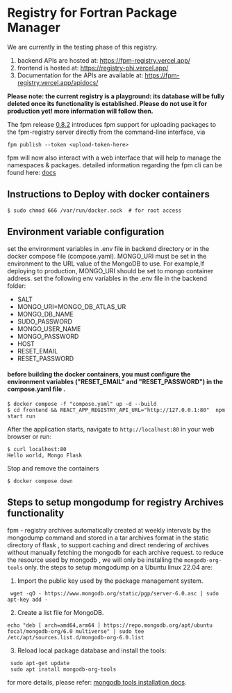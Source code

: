 # Registry for Fortran Package Manager

We are currently in the testing phase of this registry.

1. backend APIs are hosted at: https://fpm-registry.vercel.app/
2. frontend is hosted at: https://registry-phi.vercel.app/
3. Documentation for the APIs are available at: https://fpm-registry.vercel.app/apidocs/

**Please note: the current registry is a playground: its database will be fully deleted once its functionality is established. Please do not use it for production yet! more information will follow then.**

The fpm release [0.8.2](https://fortran-lang.discourse.group/t/fpm-version-0-8-2-released-centralized-registry-playground/5792) introduces fpm support for uploading packages to the fpm-registry server directly from the command-line interface, via

```
fpm publish --token <upload-token-here>
```

fpm will now also interact with a web interface that will help to manage the namespaces & packages. detailed information regarding the fpm cli can be found here: [docs](https://fpm.fortran-lang.org/registry/index.html)

## Instructions to Deploy with docker containers

```
$ sudo chmod 666 /var/run/docker.sock  # for root access
```

## Environment variable configuration

set the environment variables in .env file in backend directory or in the docker compose file (compose.yaml). MONGO_URI must be set in the environment to the URL value of the MongoDB to use. For example,If deploying to production, MONGO_URI should be set to mongo container address. set the following env variables in the .env file in the backend folder: 
   - SALT
   - MONGO_URI=MONGO_DB_ATLAS_UR
   - MONGO_DB_NAME
   - SUDO_PASSWORD
   - MONGO_USER_NAME
   - MONGO_PASSWORD
   - HOST
   - RESET_EMAIL 
   - RESET_PASSWORD

#### before building the docker containers, you must configure the environment variables ("RESET_EMAIL" and "RESET_PASSWORD") in the compose.yaml file .

```
$ docker compose -f "compose.yaml" up -d --build
$ cd frontend && REACT_APP_REGISTRY_API_URL="http://127.0.0.1:80"  npm start run
```

After the application starts, navigate to `http://localhost:80` in your web browser or run:

```
$ curl localhost:80
Hello world, Mongo Flask
```

Stop and remove the containers

```
$ docker compose down
```

## Steps to setup mongodump for registry Archives functionality
fpm - registry archives automatically created at weekly intervals by the mongodump command and stored in a tar archives format in the static directory of flask , to support caching and direct rendering of archives without manually fetching the mongodb for each archive request. to reduce the resource used by mongodb , we will only be installing the `mongodb-org-tools` only. the steps to setup mongodump on a Ubuntu linux 22.04 are:

1. Import the public key used by the package management system.

```
 wget -qO - https://www.mongodb.org/static/pgp/server-6.0.asc | sudo apt-key add -
 ```

 2. Create a list file for MongoDB.

 ```
echo "deb [ arch=amd64,arm64 ] https://repo.mongodb.org/apt/ubuntu focal/mongodb-org/6.0 multiverse" | sudo tee /etc/apt/sources.list.d/mongodb-org-6.0.list
 ```

 3. Reload local package database and install the tools:

 ```
  sudo apt-get update
  sudo apt install mongodb-org-tools
 ```

for more details, please refer: [mongodb tools installation docs](https://www.mongodb.com/docs/manual/tutorial/install-mongodb-on-ubuntu/).